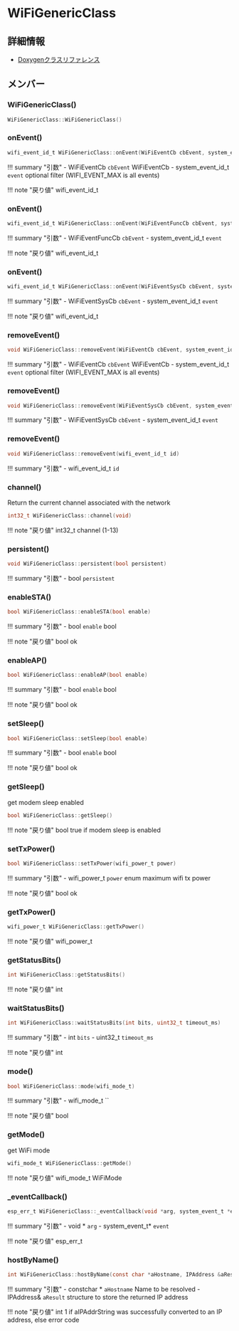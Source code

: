 # WiFiGenericClass



## 詳細情報

- [Doxygenクラスリファレンス](https://lang-ship.com/reference/ESP32/1.0.2/class_wi_fi_generic_class.html)

## メンバー

### WiFiGenericClass()



```c
WiFiGenericClass::WiFiGenericClass()
```



### onEvent()



```c
wifi_event_id_t WiFiGenericClass::onEvent(WiFiEventCb cbEvent, system_event_id_t event=SYSTEM_EVENT_MAX)
```

!!! summary "引数"
	- WiFiEventCb `cbEvent` WiFiEventCb 
	- system_event_id_t `event` optional filter (WIFI_EVENT_MAX is all events) 

!!! note "戻り値"
	wifi_event_id_t



### onEvent()



```c
wifi_event_id_t WiFiGenericClass::onEvent(WiFiEventFuncCb cbEvent, system_event_id_t event=SYSTEM_EVENT_MAX)
```

!!! summary "引数"
	- WiFiEventFuncCb `cbEvent` 
	- system_event_id_t `event` 

!!! note "戻り値"
	wifi_event_id_t



### onEvent()



```c
wifi_event_id_t WiFiGenericClass::onEvent(WiFiEventSysCb cbEvent, system_event_id_t event=SYSTEM_EVENT_MAX)
```

!!! summary "引数"
	- WiFiEventSysCb `cbEvent` 
	- system_event_id_t `event` 

!!! note "戻り値"
	wifi_event_id_t



### removeEvent()



```c
void WiFiGenericClass::removeEvent(WiFiEventCb cbEvent, system_event_id_t event=SYSTEM_EVENT_MAX)
```

!!! summary "引数"
	- WiFiEventCb `cbEvent` WiFiEventCb 
	- system_event_id_t `event` optional filter (WIFI_EVENT_MAX is all events) 



### removeEvent()



```c
void WiFiGenericClass::removeEvent(WiFiEventSysCb cbEvent, system_event_id_t event=SYSTEM_EVENT_MAX)
```

!!! summary "引数"
	- WiFiEventSysCb `cbEvent` 
	- system_event_id_t `event` 



### removeEvent()



```c
void WiFiGenericClass::removeEvent(wifi_event_id_t id)
```

!!! summary "引数"
	- wifi_event_id_t `id` 



### channel()


Return the current channel associated with the network 

```c
int32_t WiFiGenericClass::channel(void)
```

!!! note "戻り値"
	int32_t channel (1-13) 



### persistent()



```c
void WiFiGenericClass::persistent(bool persistent)
```

!!! summary "引数"
	- bool `persistent` 



### enableSTA()



```c
bool WiFiGenericClass::enableSTA(bool enable)
```

!!! summary "引数"
	- bool `enable` bool 

!!! note "戻り値"
	bool ok 



### enableAP()



```c
bool WiFiGenericClass::enableAP(bool enable)
```

!!! summary "引数"
	- bool `enable` bool 

!!! note "戻り値"
	bool ok 



### setSleep()



```c
bool WiFiGenericClass::setSleep(bool enable)
```

!!! summary "引数"
	- bool `enable` bool 

!!! note "戻り値"
	bool ok 



### getSleep()


get modem sleep enabled 

```c
bool WiFiGenericClass::getSleep()
```

!!! note "戻り値"
	bool true if modem sleep is enabled 



### setTxPower()



```c
bool WiFiGenericClass::setTxPower(wifi_power_t power)
```

!!! summary "引数"
	- wifi_power_t `power` enum maximum wifi tx power 

!!! note "戻り値"
	bool ok 



### getTxPower()



```c
wifi_power_t WiFiGenericClass::getTxPower()
```

!!! note "戻り値"
	wifi_power_t



### getStatusBits()



```c
int WiFiGenericClass::getStatusBits()
```

!!! note "戻り値"
	int



### waitStatusBits()



```c
int WiFiGenericClass::waitStatusBits(int bits, uint32_t timeout_ms)
```

!!! summary "引数"
	- int `bits` 
	- uint32_t `timeout_ms` 

!!! note "戻り値"
	int



### mode()



```c
bool WiFiGenericClass::mode(wifi_mode_t)
```

!!! summary "引数"
	- wifi_mode_t `` 

!!! note "戻り値"
	bool



### getMode()


get WiFi mode 

```c
wifi_mode_t WiFiGenericClass::getMode()
```

!!! note "戻り値"
	wifi_mode_t WiFiMode 



### _eventCallback()



```c
esp_err_t WiFiGenericClass::_eventCallback(void *arg, system_event_t *event)
```

!!! summary "引数"
	- void * `arg` 
	- system_event_t* `event` 

!!! note "戻り値"
	esp_err_t



### hostByName()



```c
int WiFiGenericClass::hostByName(const char *aHostname, IPAddress &aResult)
```

!!! summary "引数"
	- constchar * `aHostname` Name to be resolved 
	- IPAddress& `aResult`  structure to store the returned IP address 

!!! note "戻り値"
	int 1 if aIPAddrString was successfully converted to an IP address, else error code 



